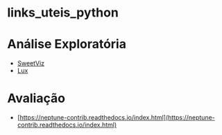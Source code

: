 # links_uteis_python

# Análise Exploratória

* [SweetViz](https://github.com/fbdesignpro/sweetviz)
* [Lux](https://github.com/lux-org/lux)

# Avaliação

* [https://neptune-contrib.readthedocs.io/index.html](https://neptune-contrib.readthedocs.io/index.html)
